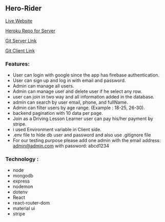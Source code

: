 ## Hero-Rider

[Live Website](https://hero-rider-dfa1a.web.app/)

[Heroku Repo for Server](https://protected-dawn-81622.herokuapp.com/)

[Git Server Link](https://github.com/Rabbi01521/hero-rider-server)

[Git Client Link](https://github.com/Rabbi01521/Hero-Rider-client)

### Features:

- User can login with google since the app has firebase authentication.
- User can sign up and log in with email and password.
- Admin can manage all users.
- Admin can manage user and delete user if he select any row.
- user can join in two way and all information added in the database.
- admin can search by user email, phone, and fullName.
- Admin can filter users by age range. (Example : 18-25, 26-30).
- backend pagination with 10 data per page.
- Join as a Driving Lesson Learner user can pay his/her payment by stripe.
- i used Environment variable in Client side.
- .env file to hide db user and password and also use .gitignore file
- For our testing purpose please add one admin with the email address: admin@admin.com with password: abcd1234

### Technology :

- node
- mongodb
- express
- nodemon
- dotenv
- React
- react-router-dom
- material ui
- stripe
